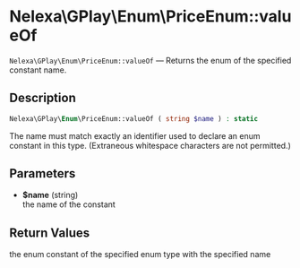 # Nelexa\GPlay\Enum\PriceEnum::valueOf
`Nelexa\GPlay\Enum\PriceEnum::valueOf` — Returns the enum of the specified constant name.

## Description
```php
Nelexa\GPlay\Enum\PriceEnum::valueOf ( string $name ) : static
```
The name must match exactly an identifier used to declare an enum constant
in this type. (Extraneous whitespace characters are not permitted.)

## Parameters
* **$name** (string)  
the name of the constant

## Return Values
the enum constant of the specified enum type with the specified name

